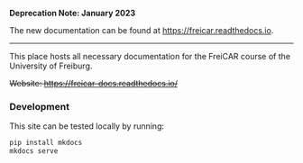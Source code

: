 **Deprecation Note: January 2023**

The new documentation can be found at https://freicar.readthedocs.io.

---

This place hosts all necessary documentation for the FreiCAR course of the University of Freiburg.

~~Website: https://freicar-docs.readthedocs.io/~~

### Development

This site can be tested locally by running:
```bash
pip install mkdocs
mkdocs serve
```
